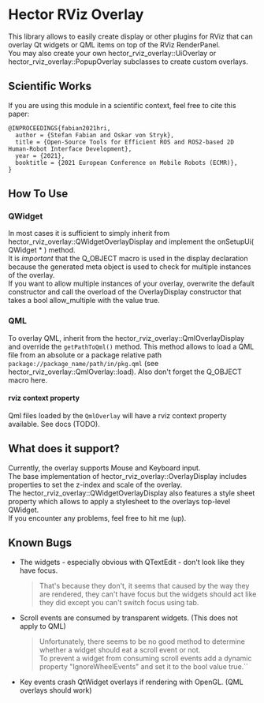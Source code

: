 # Hector RViz Overlay
This library allows to easily create display or other plugins for RViz that can overlay
 Qt widgets or QML items on top of the RViz RenderPanel.  
 You may also create your own hector_rviz_overlay::UiOverlay or hector_rviz_overlay::PopupOverlay subclasses to create custom overlays.

## Scientific Works
If you are using this module in a scientific context, feel free to cite this paper:
```
@INPROCEEDINGS{fabian2021hri,
  author = {Stefan Fabian and Oskar von Stryk},
  title = {Open-Source Tools for Efficient ROS and ROS2-based 2D Human-Robot Interface Development},
  year = {2021},
  booktitle = {2021 European Conference on Mobile Robots (ECMR)},
}
```

## How To Use
### QWidget
In most cases it is sufficient to simply inherit from hector_rviz_overlay::QWidgetOverlayDisplay
 and implement the onSetupUi( QWidget * ) method.  
It is *important* that the Q_OBJECT macro is used in the display declaration because the
 generated meta object is used to check for multiple instances of the overlay.  
If you want to allow multiple instances of your overlay, overwrite the default constructor
 and call the overload of the OverlayDisplay constructor that takes a bool allow_multiple
 with the value true.
  
### QML
To overlay QML, inherit from the  hector_rviz_overlay::QmlOverlayDisplay and override the
`getPathToQml()` method. This method allows to load a QML file from an absolute or a package relative
path `package://package_name/path/in/pkg.qml` (see hector_rviz_overlay::QmlOverlay::load).
Also don't forget the Q_OBJECT macro here.

#### rviz context property
Qml files loaded by the `QmlOverlay` will have a rviz context property available.
See docs (TODO).

## What does it support?
Currently, the overlay supports Mouse and Keyboard input.  
The base implementation of hector_rviz_overlay::OverlayDisplay includes properties to set the
 z-index and scale of the overlay.  
The hector_rviz_overlay::QWidgetOverlayDisplay also features a style sheet property which allows to apply a
 stylesheet to the overlays top-level QWidget.  
If you encounter any problems, feel free to hit me (up).

## Known Bugs

* The widgets - especially obvious with QTextEdit - don't look like they have focus.  
  > That's because they don't, it seems that caused by the way they are rendered, they can't have
  > focus but the widgets should act like they did except you can't switch focus using tab.
* Scroll events are consumed by transparent widgets. (This does not apply to QML)  
  > Unfortunately, there seems to be no good method to determine whether a widget should eat a scroll
  > event or not.  
  > To prevent a widget from consuming scroll events add a dynamic property
  > "IgnoreWheelEvents" and set it to the bool value true.``
* Key events crash QtWidget overlays if rendering with OpenGL. (QML overlays should work)
